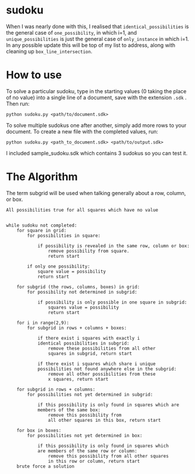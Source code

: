 # sudoku

When I was nearly done with this, I realised that `identical_possibilities` is the general case of `one_possibility`, in which i=1, and `unique_possibilities` is just the general case of `only_instance` in which i=1. In any possible update this will be top of my list to address, along with cleaning up `box_line_intersection`.

# How to use

To solve a particular sudoku, type in the starting values (0 taking the place of no value) into a single line of a document, save with the extension `.sdk` . Then run:

    python sudoku.py <path/to/document.sdk> 

To solve multiple sudokus one after another, simply add more rows to your document. To create a new file with the completed values, run:

    python sudoku.py <path_to_document.sdk> <path/to/output.sdk>
    
    
I included sample_sudoku.sdk which contains 3 sudokus so you can test it.

# The Algorithm

The term subgrid will be used when talking generally about a row, column, or box.

	All possibilities true for all squares which have no value


	while sudoku not completed:
		for square in grid:
			for possibilities in square:
			
				if possibility is revealed in the same row, column or box:
					remove possibility from square.
					return start
					
			if only one possibility:			
				square value = possibility
				return start
				
		for subgrid (the rows, columns, boxes) in grid:
			for possibility not determined in subgrid:
			
				if possibility is only possible in one square in subgrid:
					squares value = possibility
					return start
					
		for i in range(2,9):
			for subgrid in rows + columns + boxes:
			
				if there exist i squares with exactly i 
				identical possibilities in subgrid:
					remove these possibilities from all other
					squares in subgrid, return start
					
				if there exist i squares which share i unique
				possibilities not found anywhere else in the subgrid:
					remove all other possibilities from these
					x squares, return start
					
		for subgrid in rows + columns:
			for possibilities not yet determined in subgrid:
			
				if this possibility is only found in squares which are
				members of the same box:
					remove this possibility from
					all other squares in this box, return start
					
		for box in boxes:
			for possibilities not yet determined in box:
			
				if this possibility is only found in squares which
				are members of the same row or column:
					remove this possibility from all other squares 
					in this row or column, return start
		brute force a solution
		
